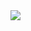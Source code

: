 <div align="left">
  <img style="pointer-events: none; display: block;" src="https://github-production-user-asset-6210df.s3.amazonaws.com/74038190/371756373-fddcdbcd-5ea2-4416-9f59-ca7fd9394aca.gif?X-Amz-Algorithm=AWS4-HMAC-SHA256&X-Amz-Credential=AKIAVCODYLSA53PQK4ZA%2F20250215%2Fus-east-1%2Fs3%2Faws4_request&X-Amz-Date=20250215T070554Z&X-Amz-Expires=300&X-Amz-Signature=5e06361eebdf9a182b9321065086f48e0485a550bbb774aeb7ae778ea8eb781a&X-Amz-SignedHeaders=host"  />
</div>

###
